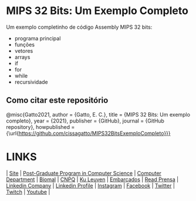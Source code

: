 # MIPS 32 Bits: Um Exemplo Completo
Um exemplo completinho de código Assembly MIPS 32 bits: 
- programa principal
- funções
- vetores
- arrays
- if
- for
- while
- recursividade

## Como citar este repositório
@misc{Gatto2021, author = {Gatto, E. C.}, title = {MIPS 32 Bits: Um exemplo completo}, year = {2021}, publisher = {GitHub}, journal = {GitHub repository}, howpublished = {\url{https://github.com/cissagatto/MIPS32BitsExemploCompleto}}}



# LINKS

| [Site](https://sites.google.com/view/professor-cissa-gatto) | [Post-Graduate Program in Computer Science](http://ppgcc.dc.ufscar.br/pt-br) | [Computer Department](https://site.dc.ufscar.br/) |  [Biomal](http://www.biomal.ufscar.br/) | [CNPQ](https://www.gov.br/cnpq/pt-br) | [Ku Leuven](https://kulak.kuleuven.be/) | [Embarcados](https://www.embarcados.com.br/author/cissa/) | [Read Prensa](https://prensa.li/@cissa.gatto/) | [Linkedin Company](https://www.linkedin.com/company/27241216) | [Linkedin Profile](https://www.linkedin.com/in/elainececiliagatto/) | [Instagram](https://www.instagram.com/cissagatto) | [Facebook](https://www.facebook.com/cissagatto) | [Twitter](https://twitter.com/cissagatto) | [Twitch](https://www.twitch.tv/cissagatto) | [Youtube](https://www.youtube.com/CissaGatto) |





